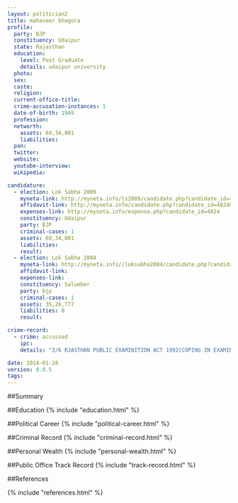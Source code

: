 ```yaml
---
layout: politician2
title: mahaveer bhagora
profile: 
  party: BJP
  constituency: Udaipur
  state: Rajasthan
  education: 
    level: Post Graduate
    details: udaipur university
  photo: 
  sex: 
  caste: 
  religion: 
  current-office-title: 
  crime-accusation-instances: 1
  date-of-birth: 1949
  profession: 
  networth: 
    assets: 69,34,001
    liabilities: 
  pan: 
  twitter: 
  website: 
  youtube-interview: 
  wikipedia: 

candidature: 
  - election: Lok Sabha 2009
    myneta-link: http://myneta.info/ls2009/candidate.php?candidate_id=4824
    affidavit-link: http://myneta.info/candidate.php?candidate_id=4824&scan=original
    expenses-link: http://myneta.info/expense.php?candidate_id=4824
    constituency: Udaipur 
    party: BJP
    criminal-cases: 1
    assets: 69,34,001
    liabilities: 
    result:  
  - election: Lok Sabha 2004
    myneta-link: http://myneta.info//loksabha2004/candidate.php?candidate_id=3276
    affidavit-link: 
    expenses-link: 
    constituency: Salumber 
    party: bjp
    criminal-cases: 1
    assets: 35,26,777
    liabilities: 0
    result:  

crime-record: 
  - crime: accussed
    ipc: 
    details: "3/6 RJASTHAN PUBLIC EXAMINITION ACT 1992(COPING IN EXAMINITAION)" 

date: 2014-01-28
version: 0.0.5
tags: 
---
```

##Summary


##Education
{% include "education.html" %}


##Political Career
{% include "political-career.html" %}


##Criminal Record
{% include "criminal-record.html" %}


##Personal Wealth
{% include "personal-wealth.html" %}


##Public Office Track Record
{% include "track-record.html" %}


##References


{% include "references.html" %}